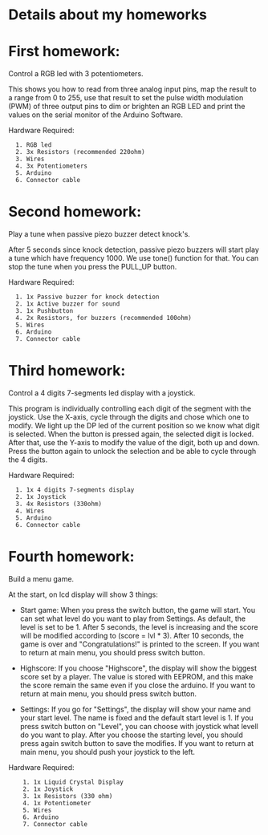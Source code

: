 # Details about my homeworks

# First homework:

  Control a RGB led with 3 potentiometers.
  
  This shows you how to read from three analog input pins, map the result to a range from 0 to 255, use that result to set the pulse width   modulation (PWM) of three output pins to dim or brighten an RGB LED and print the values on the serial monitor of the Arduino Software.
  
  Hardware Required:
      
      1. RGB led
      2. 3x Resistors (recommended 220ohm)
      3. Wires
      4. 3x Potentiometers
      5. Arduino
      6. Connector cable

# Second homework:
  
  Play a tune when passive piezo buzzer detect knock's.
  
  After 5 seconds since knock detection, passive piezo buzzers will start play a tune which have frequency 1000. We use tone() function     for that.
  You can stop the tune when you press the PULL_UP button.
  
  Hardware Required:
      
      1. 1x Passive buzzer for knock detection
      2. 1x Active buzzer for sound
      3. 1x Pushbutton
      4. 2x Resistors, for buzzers (recommended 100ohm)
      5. Wires
      6. Arduino
      7. Connector cable
      
# Third homework:

  Control a 4 digits 7-segments led display with a joystick.
  
  This program is individually controlling each digit of the segment with the joystick. Use the X-axis, cycle through the digits and chose which one to modify. We light up the DP led of the current position so we know what digit is selected. When the button is pressed again, the selected digit is locked. After that, use the Y-axis to modify the value of the digit, both up and down. Press the button again to unlock the selection and be able to cycle through the 4 digits.
  
  Hardware Required:
    
      1. 1x 4 digits 7-segments display
      2. 1x Joystick
      3. 4x Resistors (330ohm)
      4. Wires
      5. Arduino
      6. Connector cable
  
  
 # Fourth homework:
 
  Build a menu game.
  
  At the start, on lcd display will show 3 things:
  
  - Start game:
      When you press the switch button, the game will start. You can set what level do you want to play from Settings. As default, the level is set to be 1. After 5 seconds, the level is increasing and the score will be modified according to (score = lvl * 3). After 10 seconds, the game is over and "Congratulations!" is printed to the screen. If you want to return at main menu, you should press switch button.
      
  - Highscore:
       If you choose "Highscore", the display will show the biggest score set by a player. The value is stored with EEPROM, and this make the score remain the same even if you close the arduino. If you want to return at main menu, you should press switch button.
       
  - Settings:
      If you go for "Settings", the display will show your name and your start level. The name is fixed and the default start level is 1. If you press switch button on "Level", you can choose with joystick what levell do you want to play. After you choose the starting level, you should press again switch button to save the modifies. If you want to return at main menu, you should push your joystick to the left.
     
  Hardware Required:
      
        1. 1x Liquid Crystal Display
        2. 1x Joystick
        3. 1x Resistors (330 ohm)
        4. 1x Potentiometer
        5. Wires
        6. Arduino
        7. Connector cable


  
  
  
